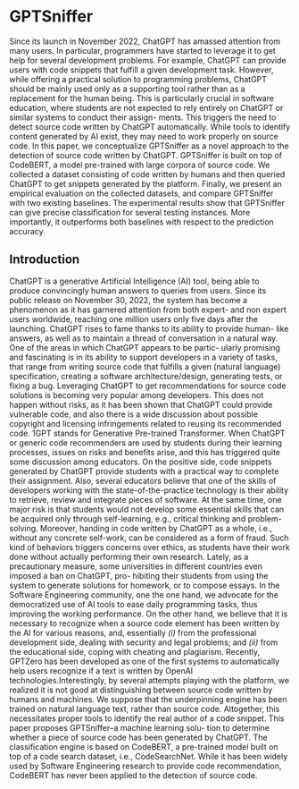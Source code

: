 # GPTSniffer

Since its launch in November 2022, ChatGPT has amassed attention from many users. In particular, programmers have started to leverage it to get help for several development problems. For example, ChatGPT can provide users with code snippets that fulfill a given development task. However, while offering a practical solution to programming problems, ChatGPT should be mainly used only as a supporting tool rather than as a replacement for the human being. This is particularly crucial in software education, where students are not expected to rely entirely on ChatGPT or similar systems to conduct their assign- ments. This triggers the need to detect source code written by ChatGPT automatically. While tools to identify content generated by AI exist, they may need to work properly on source code. In this paper, we conceptualize GPTSniffer as a novel approach to the detection of source code written by ChatGPT. GPTSniffer is built on top of CodeBERT, a model pre-trained with large corpora of source code. We collected a dataset consisting of code written by humans and then queried ChatGPT to get snippets generated by the platform. Finally, we present an empirical evaluation on the collected datasets, and compare GPTSniffer with two existing baselines. The experimental results show that GPTSniffer can give precise classification for several testing instances. More importantly, it outperforms both baselines with respect to the prediction accuracy.

## Introduction

ChatGPT is a generative Artificial Intelligence (AI) tool, being able to produce convincingly human answers to queries from users. Since its public release on November 30, 2022, the system has become a phenomenon as it has garnered attention from both expert- and non expert users worldwide, reaching one million users only five days after the launching. ChatGPT rises to fame thanks to its ability to provide human- like answers, as well as to maintain a thread of conversation in a natural way.
One of the areas in which ChatGPT appears to be partic- ularly promising and fascinating is in its ability to support developers in a variety of tasks, that range from writing source code that fulfills a given (natural language) specification, creating a software architecture/design, generating tests, or fixing a bug.
Leveraging ChatGPT to get recommendations for source code solutions is becoming very popular among developers. This does not happen without risks, as it has been shown that ChatGPT could provide vulnerable code, and also there is a wide discussion about possible copyright and licensing infringements related to reusing its recommended code.
1GPT stands for Generative Pre-trained Transformer. 
When ChatGPT or generic code recommenders are used by students during their learning processes, issues on risks and benefits arise, and this has triggered quite some discussion among educators. On the positive side, code snippets generated by ChatGPT provide students with a practical way to complete their assignment. Also, several educators believe that one of the skills of developers working with the state-of-the-practice technology is their ability to retrieve, review and integrate pieces of software. At the same time, one major risk is that students would not develop some essential skills that can be acquired only through self-learning, e.g., critical thinking and problem-solving. Moreover, handing in code written by ChatGPT as a whole, i.e., without any concrete self-work, can be considered as a form of fraud. Such kind of behaviors triggers concerns over ethics, as students have their work done without actually performing their own research.
Lately, as a precautionary measure, some universities in different countries even imposed a ban on ChatGPT, pro- hibiting their students from using the system to generate solutions for homework, or to compose essays. In the Software Engineering community, one the one hand, we advocate for the democratized use of AI tools to ease daily programming tasks, thus improving the working performance. On the other hand, we believe that it is necessary to recognize when a source code element has been written by the AI for various reasons, and, essentially _(i)_ from the professional development side, dealing with security and legal problems; and _(ii)_ from the educational side, coping with cheating and plagiarism.
Recently, GPTZero has been developed as one of the first systems to automatically help users recognize if a text is written by OpenAI technologies.Interestingly, by several attempts playing with the platform, we realized it is not good at distinguishing between source code written by humans and machines. We suppose that the underpinning engine has been trained on natural language text, rather than source code. Altogether, this necessitates proper tools to identify the real author of a code snippet.
This paper proposes GPTSniffer–a machine learning solu- tion to determine whether a piece of source code has been generated by ChatGPT. The classification engine is based on CodeBERT, a pre-trained model built on top of a code search dataset, i.e., CodeSearchNet. While it has been widely used by Software Engineering research to provide code recommendation, CodeBERT has never been applied to the detection of source code. 
